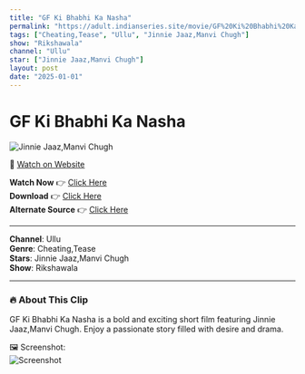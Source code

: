 ```yaml
---
title: "GF Ki Bhabhi Ka Nasha"
permalink: "https://adult.indianseries.site/movie/GF%20Ki%20Bhabhi%20Ka%20Nasha"
tags: ["Cheating,Tease", "Ullu", "Jinnie Jaaz,Manvi Chugh"]
show: "Rikshawala"
channel: "Ullu"
star: ["Jinnie Jaaz,Manvi Chugh"]
layout: post
date: "2025-01-01"
---
```


# GF Ki Bhabhi Ka Nasha

![Jinnie Jaaz,Manvi Chugh](https://shorts.desisins.com/wp-content/uploads/2024/11/GF-Ki-Bhabhi-Se-Pyaar-Rikshawala-Ullu-DesiSins.com_.jpg)

🔗 [Watch on Website](https://adult.indianseries.site/movie/GF%20Ki%20Bhabhi%20Ka%20Nasha)

**Watch Now** 👉 [Click Here](https://adult.indianseries.site/movie/GF%20Ki%20Bhabhi%20Ka%20Nasha)  
**Download** 👉 [Click Here](https://adult.indianseries.site/movie/GF%20Ki%20Bhabhi%20Ka%20Nasha)  
**Alternate Source** 👉 [Click Here](https://adult.indianseries.site/movie/GF%20Ki%20Bhabhi%20Ka%20Nasha)

---

**Channel**: Ullu  
**Genre**: Cheating,Tease  
**Stars**: Jinnie Jaaz,Manvi Chugh  
**Show**: Rikshawala

---

### 🔥 About This Clip

GF Ki Bhabhi Ka Nasha is a bold and exciting short film featuring Jinnie Jaaz,Manvi Chugh. Enjoy a passionate story filled with desire and drama.
 
🖼️ Screenshot:  
![Screenshot](https://shorts.desisins.com/wp-content/uploads/2024/11/GF-Ki-Bhabhi-Se-Pyaar-Rikshawala-Ullu-DesiSins.com_.jpg)
